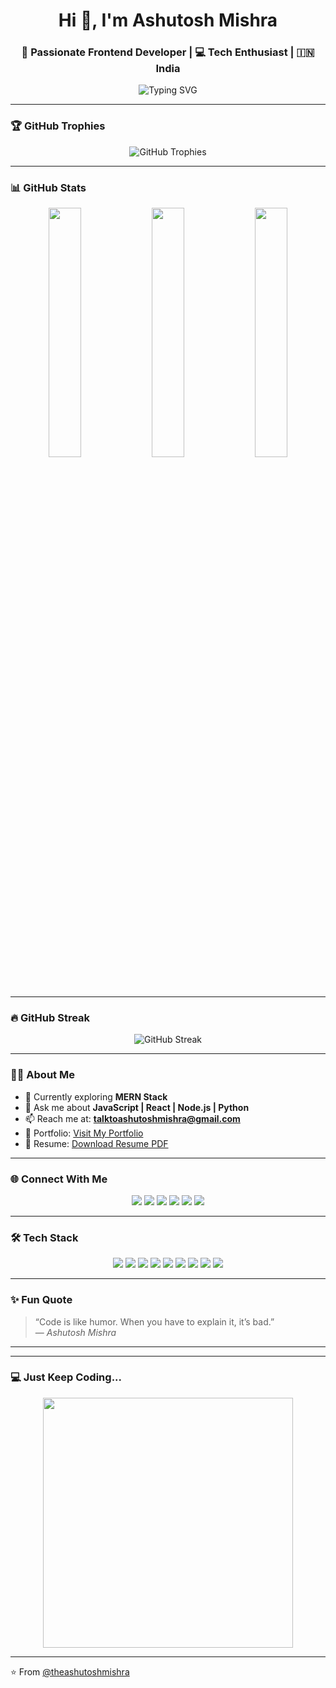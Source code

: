 
<h1 align="center">Hi 👋, I'm Ashutosh Mishra</h1>
<h3 align="center">🚀 Passionate Frontend Developer | 💻 Tech Enthusiast | 🇮🇳 India</h3>

<p align="center">
  <img src="https://readme-typing-svg.herokuapp.com?font=Fira+Code&size=22&pause=1000&color=F70000&center=true&vCenter=true&width=600&height=100&lines=Hi%2C+I'm+Ashutosh+Mishra;Frontend+Developer+from+India;I+love+to+build+cool+web+apps" alt="Typing SVG" />
</p>

---

### 🏆 GitHub Trophies

<p align="center">
  <img src="https://github-profile-trophy.vercel.app/?username=theashutoshmishra&theme=algolia&margin-w=10&no-bg=true" alt="GitHub Trophies" />
</p>

---

### 📊 GitHub Stats

<p align="center">
  <img width="32%" src="https://github-readme-stats.vercel.app/api?username=theashutoshmishra&show_icons=true&theme=radical&count_private=true" />
  <img width="32%" src="https://github-readme-streak-stats.herokuapp.com/?user=theashutoshmishra&theme=radical" />
  <img width="32%" src="https://github-readme-stats.vercel.app/api/top-langs/?username=theashutoshmishra&layout=compact&theme=radical" />
</p>


---

### 🔥 GitHub Streak

<p align="center">
  <img src="https://github-readme-streak-stats.herokuapp.com?user=theashutoshmishra&theme=radical&hide_border=false" alt="GitHub Streak" />
</p>

---

### 🧑‍💻 About Me

- 🌱 Currently exploring **MERN Stack**
- 💬 Ask me about **JavaScript | React | Node.js | Python**
- 📫 Reach me at: **talktoashutoshmishra@gmail.com**
- 📁 Portfolio: [Visit My Portfolio](https://theashutoshmishra.github.io/portfolio/)
- 📄 Resume: [Download Resume PDF](https://github.com/TheAshutoshMishra/resume/blob/main/Ashutosh_Mishra_Resume.pdf)

---

### 🌐 Connect With Me

<p align="center">
  <a href="https://twitter.com/ashutoshmi17031" target="_blank"><img src="https://img.shields.io/badge/Twitter-1DA1F2?style=for-the-badge&logo=twitter&logoColor=white" /></a>
  <a href="https://linkedin.com/in/ashutosh-mishra" target="_blank"><img src="https://img.shields.io/badge/LinkedIn-0077B5?style=for-the-badge&logo=linkedin&logoColor=white" /></a>
  <a href="https://instagram.com/pt__ashutosh_mishra" target="_blank"><img src="https://img.shields.io/badge/Instagram-E4405F?style=for-the-badge&logo=instagram&logoColor=white" /></a>
  <a href="https://www.codechef.com/users/mishraashu" target="_blank"><img src="https://img.shields.io/badge/CodeChef-5B4638?style=for-the-badge&logo=codechef&logoColor=white" /></a>
  <a href="https://www.hackerrank.com/dev_ashutoshmis1" target="_blank"><img src="https://img.shields.io/badge/HackerRank-2EC866?style=for-the-badge&logo=hackerrank&logoColor=white" /></a>
  <a href="https://leetcode.com/buildwithashu" target="_blank"><img src="https://img.shields.io/badge/LeetCode-FFA116?style=for-the-badge&logo=leetcode&logoColor=black" /></a>
</p>

---

### 🛠️ Tech Stack

<p align="center">
  <img src="https://img.shields.io/badge/HTML5-E34F26?style=flat-square&logo=html5&logoColor=white" />
  <img src="https://img.shields.io/badge/CSS3-1572B6?style=flat-square&logo=css3&logoColor=white" />
  <img src="https://img.shields.io/badge/JavaScript-F7DF1E?style=flat-square&logo=javascript&logoColor=black" />
  <img src="https://img.shields.io/badge/React-61DAFB?style=flat-square&logo=react&logoColor=black" />
  <img src="https://img.shields.io/badge/Node.js-339933?style=flat-square&logo=node.js&logoColor=white" />
  <img src="https://img.shields.io/badge/Python-3776AB?style=flat-square&logo=python&logoColor=white" />
  <img src="https://img.shields.io/badge/MongoDB-47A248?style=flat-square&logo=mongodb&logoColor=white" />
  <img src="https://img.shields.io/badge/Git-F05032?style=flat-square&logo=git&logoColor=white" />
  <img src="https://img.shields.io/badge/GitHub-181717?style=flat-square&logo=github" />
</p>

---

### ✨ Fun Quote

> “Code is like humor. When you have to explain it, it’s bad.”  
> — _Ashutosh Mishra_

---



---

### 💻 Just Keep Coding...

<p align="center">
  <img src="https://cdn.dribbble.com/users/1059583/screenshots/4171367/coding-freak.gif" width="400"/>
</p>

---

⭐️ From [@theashutoshmishra](https://github.com/theashutoshmishra)
